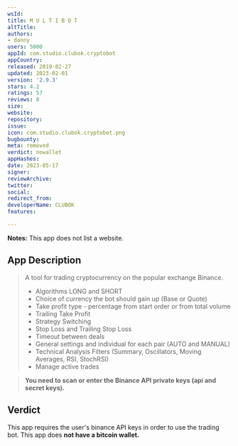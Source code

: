 ```yaml
---
wsId: 
title: M U L T I B O T
altTitle: 
authors:
- danny
users: 5000
appId: com.studio.clubok.cryptobot
appCountry: 
released: 2019-02-27
updated: 2023-02-01
version: '2.9.3'
stars: 4.2
ratings: 57
reviews: 8
size: 
website: 
repository: 
issue: 
icon: com.studio.clubok.cryptobot.png
bugbounty: 
meta: removed
verdict: nowallet
appHashes: 
date: 2023-05-17
signer: 
reviewArchive: 
twitter: 
social: 
redirect_from: 
developerName: CLUBOK
features: 

---
```


**Notes:** This app does not list a website.

## App Description

> A tool for trading cryptocurrency on the popular exchange Binance.
>
> - Algorithms LONG and SHORT
> - Choice of currency the bot should gain up (Base or Quote)
> - Take profit type - percentage from start order or from total volume
> - Trailing Take Profit
> - Strategy Switching
> - Stop Loss and Trailing Stop Loss
> - Timeout between deals
> - General settings and individual for each pair (AUTO and MANUAL)
> - Technical Analysis Filters (Summary, Oscillators, Moving Averages, RSI, StochRSI)
> - Manage active trades

> **You need to scan or enter the Binance API private keys (api and secret keys).**

## Verdict

This app requires the user's binance API keys in order to use the trading bot. This app does **not have a bitcoin wallet.**

